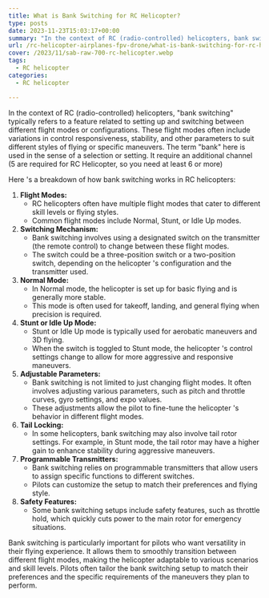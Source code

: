 ```yaml
---
title: What is Bank Switching for RC Helicopter?
type: posts
date: 2023-11-23T15:03:17+00:00
summary: "In the context of RC (radio-controlled) helicopters, bank switching typically refers to a feature related to setting up and switching between different flight modes or configurations. These flight modes often include variations in control responsiveness, stability, and other parameters to suit different styles of flying or specific maneuvers."
url: /rc-helicopter-airplanes-fpv-drone/what-is-bank-switching-for-rc-helicopter/
cover: /2023/11/sab-raw-700-rc-helicopter.webp
tags:
  - RC helicopter
categories:
  - RC helicopter

---
```

In the context of RC (radio-controlled) helicopters, "bank switching" typically refers to a feature related to setting up and switching between different flight modes or configurations. These flight modes often include variations in control responsiveness, stability, and other parameters to suit different styles of flying or specific maneuvers. The term "bank" here is used in the sense of a selection or setting. It require an additional channel (5 are required for RC Helicopter, so you need at least 6 or more)

Here 's a breakdown of how bank switching works in RC helicopters:

  1. **Flight Modes:**
      * RC helicopters often have multiple flight modes that cater to different skill levels or flying styles.
      * Common flight modes include Normal, Stunt, or Idle Up modes.
  2. **Switching Mechanism:**
      * Bank switching involves using a designated switch on the transmitter (the remote control) to change between these flight modes.
      * The switch could be a three-position switch or a two-position switch, depending on the helicopter 's configuration and the transmitter used.
  3. **Normal Mode:**
      * In Normal mode, the helicopter is set up for basic flying and is generally more stable.
      * This mode is often used for takeoff, landing, and general flying when precision is required.
  4. **Stunt or Idle Up Mode:**
      * Stunt or Idle Up mode is typically used for aerobatic maneuvers and 3D flying.
      * When the switch is toggled to Stunt mode, the helicopter 's control settings change to allow for more aggressive and responsive maneuvers.
  5. **Adjustable Parameters:**
      * Bank switching is not limited to just changing flight modes. It often involves adjusting various parameters, such as pitch and throttle curves, gyro settings, and expo values.
      * These adjustments allow the pilot to fine-tune the helicopter 's behavior in different flight modes.
  6. **Tail Locking:**
      * In some helicopters, bank switching may also involve tail rotor settings. For example, in Stunt mode, the tail rotor may have a higher gain to enhance stability during aggressive maneuvers.
  7. **Programmable Transmitters:**
      * Bank switching relies on programmable transmitters that allow users to assign specific functions to different switches.
      * Pilots can customize the setup to match their preferences and flying style.
  8. **Safety Features:**
      * Some bank switching setups include safety features, such as throttle hold, which quickly cuts power to the main rotor for emergency situations.

Bank switching is particularly important for pilots who want versatility in their flying experience. It allows them to smoothly transition between different flight modes, making the helicopter adaptable to various scenarios and skill levels. Pilots often tailor the bank switching setup to match their preferences and the specific requirements of the maneuvers they plan to perform.
